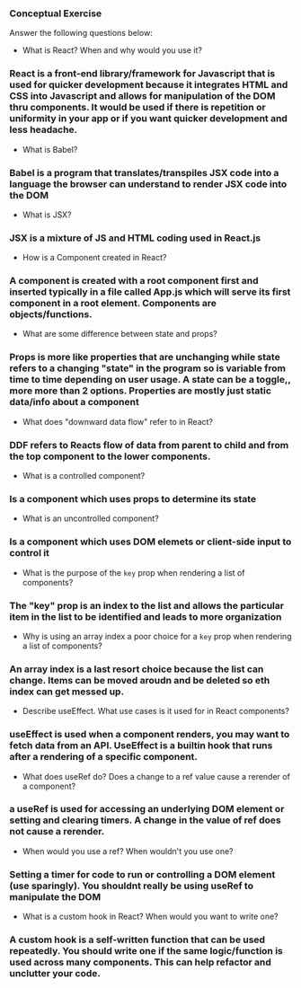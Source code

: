 ### Conceptual Exercise

Answer the following questions below:

- What is React? When and why would you use it?
### React is a front-end library/framework for Javascript that is used for quicker development because it integrates HTML and CSS into Javascript and allows for manipulation of the DOM thru components. It would be used if there is repetition or uniformity in your app or if you want quicker development and less headache.

- What is Babel?
### Babel is a program that translates/transpiles JSX code into a language the browser can understand to render JSX code into the DOM

- What is JSX?
### JSX is a mixture of JS and HTML coding used in React.js

- How is a Component created in React?
### A component is created with a root component first and inserted typically in a file called App.js which will serve its first component in a root element. Components are objects/functions.

- What are some difference between state and props? 
### Props is more like properties that are unchanging while state refers to a changing "state" in the program so is variable from time to time depending on user usage. A state can be a toggle,, more more than 2 options. Properties are mostly just static data/info about a component

- What does "downward data flow" refer to in React?
### DDF refers to Reacts flow of data from parent to child and from the top component to the lower components.

- What is a controlled component? 
### Is a component which uses props to determine its state

- What is an uncontrolled component?
### Is a component which uses DOM elemets or client-side input to control it

- What is the purpose of the `key` prop when rendering a list of components?
### The "key" prop is an index to the list and allows the particular item in the list to be identified and leads to more organization

- Why is using an array index a poor choice for a `key` prop when rendering a list of components?
### An array index is a last resort choice because the list can change. Items can be moved aroudn and be deleted so eth index can get messed up.

- Describe useEffect.  What use cases is it used for in React components?
### useEffect is used when a component renders, you may want to fetch data from an API. UseEffect is a builtin hook that runs after a rendering of a specific component.

- What does useRef do?  Does a change to a ref value cause a rerender of a component?
### a useRef is used for accessing an underlying DOM element or setting and clearing timers. A change in the value of ref does not cause a rerender. 

- When would you use a ref? When wouldn't you use one?
### Setting a timer for code to run or controlling a DOM element (use sparingly). You shouldnt really be using useRef to manipulate the DOM

- What is a custom hook in React? When would you want to write one?
### A custom hook is a self-written function that can be used repeatedly. You should write one if the same logic/function is used across many components. This can help refactor and unclutter your code. 